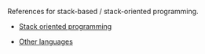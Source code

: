 References for stack-based / stack-oriented programming.

- [Stack oriented programming](https://en.wikipedia.org/wiki/Stack-oriented_programming#:~:text=Stack%2Doriented%20programming%2C%20is%20a,may%20serve%20a%20different%20purpose.)

- [Other languages](https://en.wikipedia.org/wiki/Category:Stack-oriented_programming_languages)